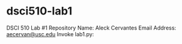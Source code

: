 # dsci510-lab1
DSCI 510 Lab #1 Repository
Name: Aleck Cervantes
Email Address: aecervan@usc.edu
Invoke lab1.py: 
